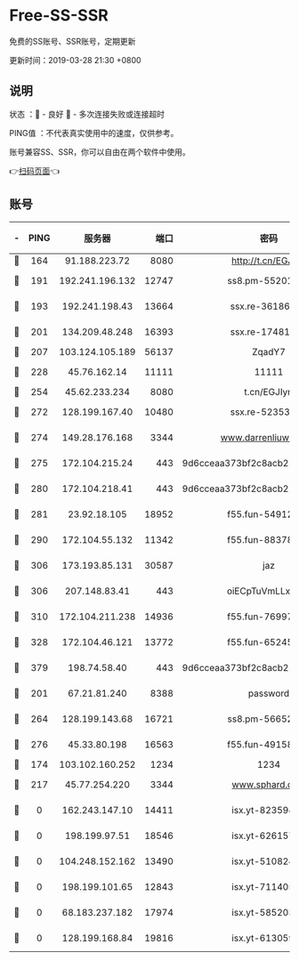 # Free-SS-SSR

免费的SS账号、SSR账号，定期更新

更新时间：2019-03-28 21:30 +0800

## 说明

状态     ：🙂 - 良好 🙁 - 多次连接失败或连接超时

PING值   ：不代表真实使用中的速度，仅供参考。

账号兼容SS、SSR，你可以自由在两个软件中使用。

👉[扫码页面](https://liesauer.github.io/Free-SS-SSR/)👈

## 账号

|-|PING|服务器|端口|密码|加密方式|区域|
|:----:|:----:|:-----:|-----:|:----:|:----:|:----:|
|🙂|164|91.188.223.72|8080|http://t.cn/EGJIyrl|rc4-md5|RU|
|🙂|191|192.241.196.132|12747|ss8.pm-55201194|aes-256-cfb|US|
|🙂|193|192.241.198.43|13664|ssx.re-36186556|aes-256-cfb|US|
|🙂|201|134.209.48.248|16393|ssx.re-17481925|aes-256-cfb|US|
|🙂|207|103.124.105.189|56137|ZqadY7|chacha20|US|
|🙂|228|45.76.162.14|11111|11111|aes-256-cfb|SG|
|🙂|254|45.62.233.234|8080|t.cn/EGJIyrl|rc4-md5|CA|
|🙂|272|128.199.167.40|10480|ssx.re-52353486|aes-256-cfb|SG|
|🙂|274|149.28.176.168|3344|www.darrenliuwei.com|aes-256-cfb|AU|
|🙂|275|172.104.215.24|443|9d6cceaa373bf2c8acb22e60b6a58be6|aes-256-cfb|US|
|🙂|280|172.104.218.41|443|9d6cceaa373bf2c8acb22e60b6a58be6|aes-256-cfb|US|
|🙂|281|23.92.18.105|18952|f55.fun-54912159|aes-256-cfb|US|
|🙂|290|172.104.55.132|11342|f55.fun-88378676|aes-256-cfb|SG|
|🙂|306|173.193.85.131|30587|jaz|aes-256-cfb|US|
|🙂|306|207.148.83.41|443|oiECpTuVmLLxk4Ts|aes-256-cfb|AU|
|🙂|310|172.104.211.238|14936|f55.fun-76997042|aes-256-cfb|US|
|🙂|328|172.104.46.121|13772|f55.fun-65245413|aes-256-cfb|SG|
|🙂|379|198.74.58.40|443|9d6cceaa373bf2c8acb22e60b6a58be6|aes-256-cfb|US|
|🙂|201|67.21.81.240|8388|password|aes-256-cfb|US|
|🙂|264|128.199.143.68|16721|ss8.pm-56652632|aes-256-cfb|SG|
|🙂|276|45.33.80.198|16563|f55.fun-49158417|aes-256-cfb|US|
|🙁|174|103.102.160.252|1234|1234|rc4-md5|JP|
|🙁|217|45.77.254.220|3344|www.sphard.com|aes-256-cfb|SG|
|🙁|0|162.243.147.10|14411|isx.yt-82359453|aes-256-cfb|US|
|🙁|0|198.199.97.51|18546|isx.yt-62615759|aes-256-cfb|US|
|🙁|0|104.248.152.162|13490|isx.yt-51082460|aes-256-cfb|SG|
|🙁|0|198.199.101.65|12843|isx.yt-71140516|aes-256-cfb|US|
|🙁|0|68.183.237.182|17974|isx.yt-58520363|aes-256-cfb|SG|
|🙁|0|128.199.168.84|19816|isx.yt-61305982|aes-256-cfb|SG|
